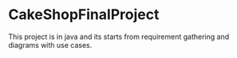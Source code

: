 # CakeShopFinalProject
This project is in java and its starts from requirement gathering and diagrams with use cases. 
